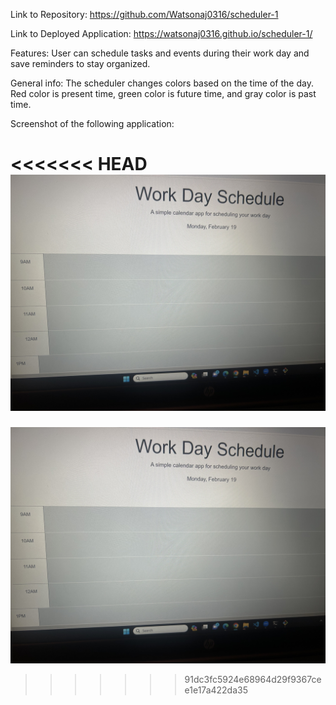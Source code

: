 Link to Repository: https://github.com/Watsonaj0316/scheduler-1 

Link to Deployed Application:
https://watsonaj0316.github.io/scheduler-1/ 


Features: User can schedule tasks and events during their work day and save reminders to stay organized.

General info: The scheduler changes colors based on the time of the day. Red color is present time, green color is future time, and gray color is past time.


Screenshot of the  following application:

<<<<<<< HEAD
 ![screenshot](IMG_5936.jpg)
=======
 ![screenshot](IMG_5936.jpg)
>>>>>>> 91dc3fc5924e68964d29f9367cee1e17a422da35
